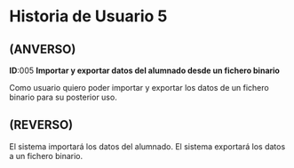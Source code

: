 # Historia de Usuario 5
## (ANVERSO)  

**ID**:005 **Importar y exportar datos del alumnado desde un fichero binario**  

Como usuario quiero poder importar y exportar los datos de un fichero binario para su posterior uso.

## (REVERSO)  

El sistema importará los datos del alumnado.
El sistema exportará los datos a un fichero binario.
